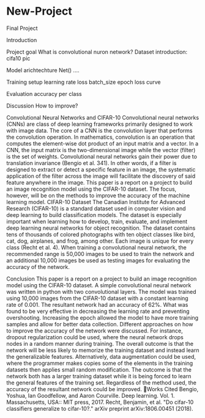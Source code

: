 # New-Project
Final Project

Introduction

Project goal
What is convolutional nuron network?
Dataset introduction: cifa10
pic

Model arichtechture
Net() ....

Training setup
learning rate
loss
batch_size
epoch
loss curve

Evaluation
accuracy per class

Discussion
How to improve?


Convolutional Neural Networks and CIFAR-10
Convolutional neural networks (CNNs) are class of deep learning frameworks primarily designed to work with image data. The core of a CNN is the convolution layer that performs the convolution operation. In mathematics, convolution is an operation that computes the element-wise dot product of an input matrix and a vector. In a CNN, the input matrix is the two-dimensional image while the vector (filter) is the set of weights. Convolutional neural networks gain their power due to translation invariance (Bengio et al. 341). In other words, if a filter is designed to extract or detect a specific feature in an image, the systematic application of the filter across the image will facilitate the discovery of said feature anywhere in the image. This paper is a report on a project to build an image recognition model using the CIFAR-10 dataset. The focus, however, will be on the methods to improve the accuracy of the machine learning model. 
CIFAR-10 Dataset
The Canadian Institute for Advanced Research (CIFAR-10) is a standard dataset used in computer vision and deep learning to build classification models. The dataset is especially important when learning how to develop, train, evaluate, and implement deep learning neural networks for object recognition. The dataset contains tens of thousands of colored photographs with ten object classes like bird, cat, dog, airplanes, and frog, among other. Each image is unique for every class (Recht et al. 4). When training a convolutional neural network, the recommended range is 50,000 images to be used to train the network and an additional 10,000 images be used as testing images for evaluating the accuracy of the network.



Conclusion 
This paper is a report on a project to build an image recognition model using the CIFAR-10 dataset. A simple convolutional neural network was written in python with two convolutional layers. The model was trained using 10,000 images from the CIFAR-10 dataset with a constant learning rate of 0.001. The resultant network had an accuracy of 62%. What was found to be very effective in decreasing the learning rate and preventing overshooting.  Increasing the epoch allowed the model to have more training samples and allow for better data collection. Different approaches on how to improve the accuracy of the network were discussed. For instance, dropout regularization could be used, where the neural network drops nodes in a random manner during training. The overall outcome is that the network will be less likely to memorize the training dataset and instead learn the generalizable features. Alternatively, data augmentation could be used, where the programmer makes copies some of the elements in the training datasets then applies small random modification. The outcome is that the network both has a larger training dataset while it is being forced to learn the general features of the training set. Regardless of the method used, the accuracy of the resultant network could be improved. 
Works Cited
Bengio, Yoshua, Ian Goodfellow, and Aaron Courville. Deep learning. Vol. 1. Massachusetts, USA:: MIT press, 2017.
Recht, Benjamin, et al. "Do cifar-10 classifiers generalize to cifar-10?." arXiv preprint arXiv:1806.00451 (2018).

